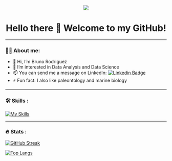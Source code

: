<!--
<div id="header" align="center">
  <img decoding="async" src="https://github.com/aurvantGitHub/aurvantGitHub/blob/main/GithubBanner.png" width="800"/>
</div>
-->
<p align="center">
    <img src="https://komarev.com/ghpvc/?username=Bruno-Rodriguez" />
</p>

<h1 align="center">
  Hello there 👋 Welcome to my GitHub! 
</h1>

---

### :man_technologist: About me:
*  👋 Hi, I’m Bruno Rodriguez
*  👀 I’m interested in Data Analysis and Data Science
*  📫 You can send me a message on LinkedIn: [![Linkedin Badge](https://img.shields.io/badge/-Ayrton-blue?style=flat&logo=Linkedin&logoColor=white)](https://www.linkedin.com/in/bruno-cesar-rodriguez/)
*  ⚡ Fun fact: I also like paleontology and marine biology

---

### :hammer_and_wrench: Skills :

[![My Skills](https://skillicons.dev/icons?i=py,postgres,anaconda,pytorch,sklearn,vscode,git,github,latex)](https://skillicons.dev)

---

### 🔥 Stats :

[![GitHub Streak](https://streak-stats.demolab.com/?user=Bruno-Rodriguez)](https://git.io/streak-stats)
<!--
[![GitHub Streak](http://github-readme-streak-stats.herokuapp.com?user=noelianav91&theme=dark&background=000000)](https://git.io/streak-stats)
-->
[![Top Langs](https://github-readme-stats.vercel.app/api/top-langs/?username=Bruno-Rodriguez&layout=compact&theme=vision-friendly-dark)](https://github.com/anuraghazra/github-readme-stats)


<!--
**Bruno-Rodriguez/Bruno-Rodriguez** is a ✨ _special_ ✨ repository because its `README.md` (this file) appears on your GitHub profile.

Here are some ideas to get you started:

- 🔭 I’m currently working on ...
- 🌱 I’m currently learning ...
- 👯 I’m looking to collaborate on ...
- 🤔 I’m looking for help with ...
- 💬 Ask me about ...
- 📫 How to reach me: ...
- 😄 Pronouns: ...
- ⚡ Fun fact: ...
-->

